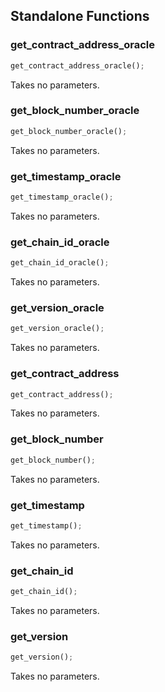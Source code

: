 ## Standalone Functions

### get_contract_address_oracle

```rust
get_contract_address_oracle();
```

Takes no parameters.

### get_block_number_oracle

```rust
get_block_number_oracle();
```

Takes no parameters.

### get_timestamp_oracle

```rust
get_timestamp_oracle();
```

Takes no parameters.

### get_chain_id_oracle

```rust
get_chain_id_oracle();
```

Takes no parameters.

### get_version_oracle

```rust
get_version_oracle();
```

Takes no parameters.

### get_contract_address

```rust
get_contract_address();
```

Takes no parameters.

### get_block_number

```rust
get_block_number();
```

Takes no parameters.

### get_timestamp

```rust
get_timestamp();
```

Takes no parameters.

### get_chain_id

```rust
get_chain_id();
```

Takes no parameters.

### get_version

```rust
get_version();
```

Takes no parameters.

